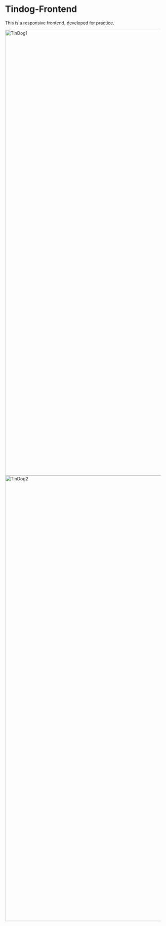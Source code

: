 # Tindog-Frontend

This is a responsive frontend, developed for practice.

<img width="1440" alt="TinDog1" src="https://user-images.githubusercontent.com/66256723/160325721-d501e3ab-ff4d-4983-a255-1bafd27df872.png">

<img width="1440" alt="TinDog2" src="https://user-images.githubusercontent.com/66256723/160325552-0fea01c8-ca09-43d8-81d2-087a8fed8bf5.png">
